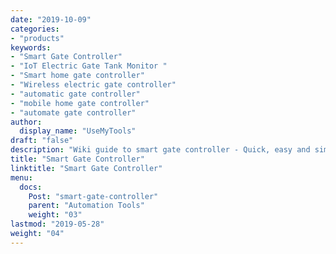 ```yaml
---
date: "2019-10-09"
categories:
- "products"
keywords:
- "Smart Gate Controller"
- "IoT Electric Gate Tank Monitor "
- "Smart home gate controller"
- "Wireless electric gate controller"
- "automatic gate controller"
- "mobile home gate controller"
- "automate gate controller"
author:
  display_name: "UseMyTools"
draft: "false"
description: "Wiki guide to smart gate controller - Quick, easy and simple way to automate your home electric gate and control it from your mobile/tablet or PC. You can Open your gate from anywhere from your home with one click."
title: "Smart Gate Controller"
linktitle: "Smart Gate Controller"
menu:
  docs:
    Post: "smart-gate-controller"
    parent: "Automation Tools"
    weight: "03"
lastmod: "2019-05-28"
weight: "04"
---
```

